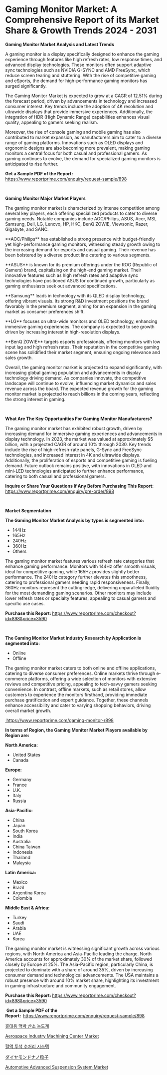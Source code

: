 <p><h1>Gaming Monitor Market: A Comprehensive Report of its Market Share & Growth Trends 2024 - 2031</h1></p><p><strong>Gaming Monitor Market Analysis and Latest Trends</strong></p>
<p><p>A gaming monitor is a display specifically designed to enhance the gaming experience through features like high refresh rates, low response times, and advanced display technologies. These monitors often support adaptive sync technologies such as NVIDIA G-SYNC and AMD FreeSync, which reduce screen tearing and stuttering. With the rise of competitive gaming and eSports, the demand for high-performance gaming monitors has surged significantly.</p><p>The Gaming Monitor Market is expected to grow at a CAGR of 12.51% during the forecast period, driven by advancements in technology and increased consumer interest. Key trends include the adoption of 4K resolution and ultrawide displays that provide immersive experiences. Additionally, the integration of HDR (High Dynamic Range) capabilities enhances visual quality, appealing to gamers seeking realism. </p><p>Moreover, the rise of console gaming and mobile gaming has also contributed to market expansion, as manufacturers aim to cater to a diverse range of gaming platforms. Innovations such as OLED displays and ergonomic designs are also becoming more prevalent, making gaming monitors a central focus for both casual and professional gamers. As gaming continues to evolve, the demand for specialized gaming monitors is anticipated to rise further.</p></p>
<p><strong>Get a Sample PDF of the Report:&nbsp;</strong> <a href="https://www.reportprime.com/enquiry/request-sample/898">https://www.reportprime.com/enquiry/request-sample/898</a></p>
<p>&nbsp;</p>
<p><strong>Gaming Monitor Major Market Players</strong></p>
<p><p>The gaming monitor market is characterized by intense competition among several key players, each offering specialized products to cater to diverse gaming needs. Notable companies include AOC/Philips, ASUS, Acer, MSI, Samsung, Dell, LG, Lenovo, HP, HKC, BenQ ZOWIE, Viewsonic, Razer, Gigabyte, and SANC.</p><p>**AOC/Philips** has established a strong presence with budget-friendly yet high-performance gaming monitors, witnessing steady growth owing to the increasing demand for esports and casual gaming. Their revenue has been bolstered by a diverse product line catering to various segments.</p><p>**ASUS** is known for its premium offerings under the ROG (Republic of Gamers) brand, capitalizing on the high-end gaming market. Their innovative features such as high refresh rates and adaptive sync technologies have positioned ASUS for continued growth, particularly as gaming enthusiasts seek out advanced specifications.</p><p>**Samsung** leads in technology with its QLED display technology, offering vibrant visuals. Its strong R&D investment positions the brand favorably in the premium segment, aiming for an expansion in the gaming market as consumer preferences shift.</p><p>**LG** focuses on ultra-wide monitors and OLED technology, enhancing immersive gaming experiences. The company is expected to see growth driven by increasing interest in high-resolution displays.</p><p>**BenQ ZOWIE** targets esports professionals, offering monitors with low input lag and high refresh rates. Their reputation in the competitive gaming scene has solidified their market segment, ensuring ongoing relevance and sales growth.</p><p>Overall, the gaming monitor market is projected to expand significantly, with increasing global gaming population and advancements in display technology driving demand. As companies innovate, the competitive landscape will continue to evolve, influencing market dynamics and sales revenue across the board. The expected revenue growth for the gaming monitor market is projected to reach billions in the coming years, reflecting the strong interest in gaming.</p></p>
<p>&nbsp;</p>
<p><strong>What Are The Key Opportunities For Gaming Monitor Manufacturers?</strong></p>
<p><p>The gaming monitor market has exhibited robust growth, driven by increasing demand for immersive gaming experiences and advancements in display technology. In 2023, the market was valued at approximately $5 billion, with a projected CAGR of around 10% through 2030. Key trends include the rise of high-refresh-rate panels, G-Sync and FreeSync technologies, and increased interest in 4K and ultrawide displays. Additionally, the proliferation of esports and competitive gaming is fueling demand. Future outlook remains positive, with innovations in OLED and mini-LED technologies anticipated to further enhance performance, catering to both casual and professional gamers.</p></p>
<p><strong>Inquire or Share Your Questions If Any Before Purchasing This Report:</strong> <a href="https://www.reportprime.com/enquiry/pre-order/898">https://www.reportprime.com/enquiry/pre-order/898</a></p>
<p>&nbsp;</p>
<p><strong>Market Segmentation</strong></p>
<p><strong>The Gaming Monitor Market Analysis by types is segmented into:</strong></p>
<p><ul><li>144Hz</li><li>165Hz</li><li>240Hz</li><li>360Hz</li><li>Others</li></ul></p>
<p><p>The gaming monitor market features various refresh rate categories that enhance gaming performance. Monitors with 144Hz offer smooth visuals, ideal for competitive gaming, while 165Hz provides slightly better performance. The 240Hz category further elevates this smoothness, catering to professional gamers needing rapid responsiveness. Finally, 360Hz monitors represent the cutting-edge, delivering unparalleled fluidity for the most demanding gaming scenarios. Other monitors may include lower refresh rates or specialty features, appealing to casual gamers and specific use cases.</p></p>
<p><strong>Purchase this Report:&nbsp;</strong><a href="https://www.reportprime.com/checkout?id=898&price=3590">https://www.reportprime.com/checkout?id=898&price=3590</a></p>
<p>&nbsp;</p>
<p><strong>The Gaming Monitor Market Industry Research by Application is segmented into:</strong></p>
<p><ul><li>Online</li><li>Offline</li></ul></p>
<p><p>The gaming monitor market caters to both online and offline applications, catering to diverse consumer preferences. Online markets thrive through e-commerce platforms, offering a wide selection of monitors with extensive reviews and competitive pricing, appealing to tech-savvy gamers seeking convenience. In contrast, offline markets, such as retail stores, allow customers to experience the monitors firsthand, providing immediate purchase gratification and expert guidance. Together, these channels enhance accessibility and cater to varying shopping behaviors, driving overall market growth.</p></p>
<p><a href="https://www.reportprime.com/gaming-monitor-r898">&nbsp;https://www.reportprime.com/gaming-monitor-r898</a></p>
<p><strong>In terms of Region, the Gaming Monitor Market Players available by Region are:</strong></p>
<p>
    <p> <strong> North America: </strong>
        <ul>
            <li>United States</li>
            <li>Canada</li>
        </ul>
        </p> 
    <p> <strong> Europe: </strong>
        <ul>
            <li>Germany</li>
            <li>France</li>
            <li>U.K.</li>
            <li>Italy</li>
            <li>Russia</li>
        </ul>
        </p> 
    <p> <strong> Asia-Pacific: </strong>
        <ul>
            <li>China</li>
            <li>Japan</li>
            <li>South Korea</li>
            <li>India</li>
            <li>Australia</li>
            <li>China Taiwan</li>
            <li>Indonesia</li>
            <li>Thailand</li>
            <li>Malaysia</li>
        </ul>
        </p> 
    <p> <strong> Latin America: </strong>
        <ul>
            <li>Mexico</li>
            <li>Brazil</li>
            <li>Argentina Korea</li>
            <li>Colombia</li>
        </ul>
        </p> 
    <p> <strong> Middle East & Africa: </strong>
        <ul>
            <li>Turkey</li>
            <li>Saudi</li>
            <li>Arabia</li>
            <li>UAE</li>
            <li>Korea</li>
        </ul>
    </p>
    </p>
<p><p>The gaming monitor market is witnessing significant growth across various regions, with North America and Asia-Pacific leading the charge. North America accounts for approximately 30% of the market share, followed closely by Europe at 25%. The Asia-Pacific region, particularly China, is projected to dominate with a share of around 35%, driven by increasing consumer demand and technological advancements. The USA maintains a robust presence with around 10% market share, highlighting its investment in gaming infrastructure and community engagement.</p></p>
<p><strong>Purchase this Report: </strong><a href="https://www.reportprime.com/checkout?id=898&price=3590">https://www.reportprime.com/checkout?id=898&price=3590</a></p>
<p>&nbsp;<strong>Get a Sample PDF of the Report:&nbsp;&nbsp;</strong><a href="https://www.reportprime.com/enquiry/request-sample/898">https://www.reportprime.com/enquiry/request-sample/898</a></p>
<p><strong></strong></p>
<p><p><a href="https://medium.com/@darianswift1922_33282/%ED%9C%B4%EB%8C%80%EC%9A%A9-%EB%A7%A5%EB%B0%95-%EC%82%B0%EC%86%8C%EC%B8%A1%EC%A0%95%EA%B8%B0-%EC%8B%9C%EC%9E%A5-%EC%A0%84%EB%A7%9D-%EB%B0%8F-%EC%8B%9C%EC%9E%A5-%EC%A0%90%EC%9C%A0%EC%9C%A8-%EB%B6%84%EC%84%9D-%EC%84%B1%EC%9E%A5-%EC%B6%94%EC%84%B8-%EB%B0%8F-%EC%8B%9C%EC%9E%A5-%EC%98%88%EC%B8%A1-2024-2031-6bc76e6e4ed6">휴대용 맥박 산소 농도계</a></p><p><a href="https://issuu.com/reportprime-2/docs/aerospace-industry-machining-center_56ce9864f70095">Aerospace Industry Machining Center Market</a></p><p><a href="https://medium.com/@darianswift1922_33282/%EA%B8%80%EB%A1%9C%EB%B2%8C-%ED%98%88%EC%95%A1-%ED%88%AC%EC%84%9D-%EC%88%98%EC%B2%98%EB%A6%AC-%EC%8B%9C%EC%8A%A4%ED%85%9C-%EC%8B%9C%EC%9E%A5-%EB%B6%80%EB%AC%B8-%EC%9C%A0%ED%98%95-%EC%9D%91%EC%9A%A9-%EC%8B%9C%EC%9E%A5-%ED%94%8C%EB%A0%88%EC%9D%B4%EC%96%B4-%EC%A0%84%EB%9E%B5-%EC%A7%80%EC%97%AD-%EC%84%B1%EC%9E%A5-%ED%86%B5%EC%B0%B0%EB%A0%A5-%EB%B0%8F-%EB%AF%B8%EB%9E%98-%EC%A0%84%EB%A7%9D-2024-2031-380ddcc75e03">혈액 투석 수처리 시스템</a></p><p><a href="https://medium.com/@gusbarrows/%E3%83%80%E3%82%A4%E3%83%A4%E3%83%A2%E3%83%B3%E3%83%89%E3%83%8A%E3%83%8E%E7%B2%92%E5%AD%90%E5%B8%82%E5%A0%B4%E3%81%AE%E3%83%88%E3%83%AC%E3%83%B3%E3%83%89%E3%81%A8%E5%9C%B0%E5%9F%9F%E5%88%A5%E3%82%A4%E3%83%B3%E3%82%B5%E3%82%A4%E3%83%88%E3%81%AE%E4%BA%88%E6%B8%AC-2024%E5%B9%B4%E3%81%8B%E3%82%892031%E5%B9%B4%E3%81%BE%E3%81%A7-e91237fa8700">ダイヤモンドナノ粒子</a></p><p><a href="https://www.linkedin.com/pulse/global-automotive-advanced-suspension-system-market-focus-9p8mf?trackingId=TUwuYQD9QPSWbS0oXFH%2Fng%3D%3D">Automotive Advanced Suspension System Market</a></p></p>